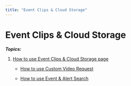 ```yaml
---
title: "Event Clips & Cloud Storage"
---
```

# Event Clips & Cloud Storage

***Topics:***

1.  [How to use Event Clips & Cloud Storage page](/user/product/roscolive2.0/how_to_guide/event_clips_and_cloud_storage/event_clips_and_cloud_storage_page)  
      
    - [How to use Custom Video Request](/user/product/roscolive2.0/how_to_guide/event_clips_and_cloud_storage/custom_video_request)  
      
    - [How to use Event & Alert Search](/user/product/roscolive2.0/how_to_guide/gps_tracking/event_and_alert_search)  
      
